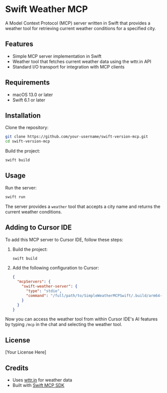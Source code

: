 # Swift Weather MCP

A Model Context Protocol (MCP) server written in Swift that provides a weather tool for retrieving current weather conditions for a specified city.

## Features

- Simple MCP server implementation in Swift
- Weather tool that fetches current weather data using the wttr.in API
- Standard I/O transport for integration with MCP clients

## Requirements

- macOS 13.0 or later
- Swift 6.1 or later

## Installation

Clone the repository:

```bash
git clone https://github.com/your-username/swift-version-mcp.git
cd swift-version-mcp
```

Build the project:

```bash
swift build
```

## Usage

Run the server:

```bash
swift run
```

The server provides a `weather` tool that accepts a city name and returns the current weather conditions.

## Adding to Cursor IDE

To add this MCP server to Cursor IDE, follow these steps:

1. Build the project:
   ```bash
   swift build
   ```

2. Add the following configuration to Cursor:
   ```json
   {
     "mcpServers": {
       "swift-weather-server": {
         "type": "stdio",
         "command": "/full/path/to/SimpleWeatherMCPSwift/.build/arm64-apple-macosx/debug/swift-weather-mcp"
       }
     }
   }
   ```

Now you can access the weather tool from within Cursor IDE's AI features by typing `/mcp` in the chat and selecting the weather tool.

## License

[Your License Here]

## Credits

- Uses [wttr.in](https://wttr.in/) for weather data
- Built with [Swift MCP SDK](https://github.com/modelcontextprotocol/swift-sdk)
